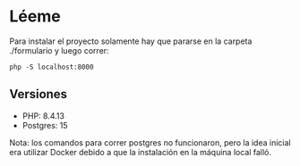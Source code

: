 # Léeme

Para instalar el proyecto solamente hay que pararse en la carpeta ./formulario y luego correr:

```php -S localhost:8000```

## Versiones

 - PHP: 8.4.13
 - Postgres: 15

Nota: los comandos para correr postgres no funcionaron, pero la idea inicial era utilizar Docker debido a que la instalación en la máquina local falló. 
